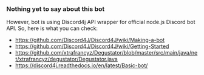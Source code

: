 ### Nothing yet to say about this bot
However, bot is using Discord4j API wrapper for official node.js Discord bot API.
So, here is what you can check:
- https://github.com/Discord4J/Discord4J/wiki/Making-a-bot
- https://github.com/Discord4J/Discord4J/wiki/Getting-Started
- https://github.com/xtrafrancyz/Degustator/blob/master/src/main/java/net/xtrafrancyz/degustator/Degustator.java
- https://discord4j.readthedocs.io/en/latest/Basic-bot/